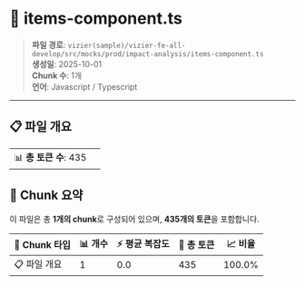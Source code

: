 # 📄 items-component.ts

> **파일 경로**: `vizier(sample)/vizier-fe-all-develop/src/mocks/prod/impact-analysis/items-component.ts`  
> **생성일**: 2025-10-01  
> **Chunk 수**: 1개  
> **언어**: Javascript / Typescript
---


## 📋 파일 개요

| | |
|--|--|
| 📊 **총 토큰 수**: 435 |  |






## 🧩 Chunk 요약

이 파일은 총 **1개의 chunk**로 구성되어 있으며, **435개의 토큰**을 포함합니다.

| 🧩 Chunk 타입 | 📊 개수 | ⚡ 평균 복잡도 | 📝 총 토큰 | 📈 비율 |
|---------------|--------|-------------|----------|--------|
| 📋 파일 개요 | 1 | 0.0 | 435 | 100.0% |


